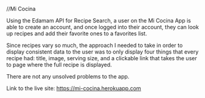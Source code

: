 //Mi Cocina

Using the Edamam API for Recipe Search, a user on the Mi Cocina App is able to create an account, and once logged into their account, they can look up recipes and add their favorite ones to a favorites list.

Since recipes vary so much, the approach I needed to take in order to display consistent data to the user was to only display four things that every recipe had: title, image, serving size, and a clickable link that takes the user to page where the full recipe is displayed.

There are not any unsolved problems to the app.

Link to the live site: https://mi-cocina.herokuapp.com